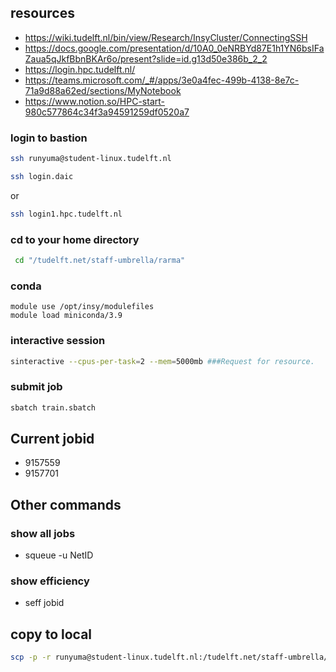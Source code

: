 ## resources
- https://wiki.tudelft.nl/bin/view/Research/InsyCluster/ConnectingSSH
- https://docs.google.com/presentation/d/10A0_0eNRBYd87E1h1YN6bsIFaZaua5qJkfBbnBKAr6o/present?slide=id.g13d50e386b_2_2 
- https://login.hpc.tudelft.nl/
- https://teams.microsoft.com/_#/apps/3e0a4fec-499b-4138-8e7c-71a9d88a62ed/sections/MyNotebook
- https://www.notion.so/HPC-start-980c577864c34f3a94591259df0520a7

### login to bastion
```bash
ssh runyuma@student-linux.tudelft.nl
```
```bash
ssh login.daic
```
or 
```bash
ssh login1.hpc.tudelft.nl
```
### cd to your home directory
```bash
 cd "/tudelft.net/staff-umbrella/rarma"
```
### conda 
```
module use /opt/insy/modulefiles
module load miniconda/3.9
```
### interactive session
```bash
sinteractive --cpus-per-task=2 --mem=5000mb ###Request for resource.
```
### submit job
```bash
sbatch train.sbatch
```

## Current jobid
- 9157559
- 9157701


## Other commands
### show all jobs
- squeue -u NetID
### show efficiency
- seff jobid

## copy to local
```bash
scp -p -r runyuma@student-linux.tudelft.nl:/tudelft.net/staff-umbrella/rarma/src/RA/tmp/final_tb /home/marunyu
```
